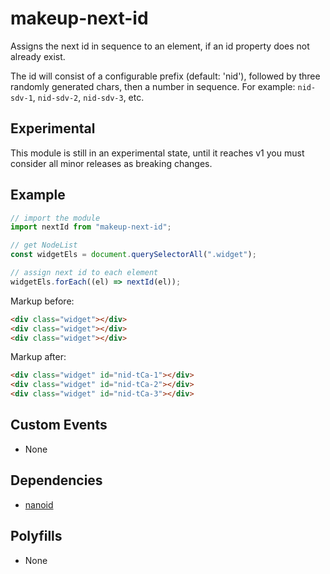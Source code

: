 # makeup-next-id

Assigns the next id in sequence to an element, if an id property does not already exist.

The id will consist of a configurable prefix (default: 'nid'), followed by three randomly generated chars, then a number in sequence. For example: `nid-sdv-1`, `nid-sdv-2`, `nid-sdv-3`, etc.

## Experimental

This module is still in an experimental state, until it reaches v1 you must consider all minor releases as breaking changes.

## Example

```js
// import the module
import nextId from "makeup-next-id";

// get NodeList
const widgetEls = document.querySelectorAll(".widget");

// assign next id to each element
widgetEls.forEach((el) => nextId(el));
```

Markup before:

```html
<div class="widget"></div>
<div class="widget"></div>
<div class="widget"></div>
```

Markup after:

```html
<div class="widget" id="nid-tCa-1"></div>
<div class="widget" id="nid-tCa-2"></div>
<div class="widget" id="nid-tCa-3"></div>
```

## Custom Events

-   None

## Dependencies

-   [nanoid](https://www.npmjs.com/package/nanoid)

## Polyfills

-   None

